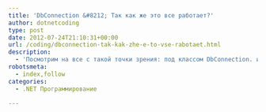```yaml
---
title: 'DbConnection &#8212; Так как же это все работает?'
author: dotnetcoding
type: post
date: 2012-07-24T21:10:31+00:00
url: /coding/dbconnection-tak-kak-zhe-e-to-vse-rabotaet.html
description:
  - 'Посмотрим на все с такой точки зрения: под классом DbConnection. имеется класс брокера, управляющий пулом открытых подключений. '
robotsmeta:
  - index,follow
categories:
  - .NET Программирование

---
```

